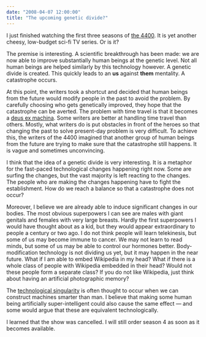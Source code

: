 ```yaml
---
date: "2008-04-07 12:00:00"
title: "The upcoming genetic divide?"
---
```




I just finished watching the first three seasons of [the 4400](https://en.wikipedia.org/wiki/The_4400). It is yet another cheesy, low-budget sci-fi TV series. Or is it?

The premise is interesting. A scientific breakthrough has been made: we are now able to improve substantially human beings at the genetic level. Not all human beings are helped similarly by this technology however. A genetic divide is created. This quickly leads to an __us__ against __them__ mentality. A catastrophe occurs. 

At this point, the writers took a shortcut and decided that human beings from the future would modify people in the past to avoid the problem. By carefully choosing who gets genetically improved, they hope that the catastrophe can be averted. The problem with time travel is that it becomes a [deus ex machina](https://en.wikipedia.org/wiki/Deus_ex_machina). Some writers are better at handling time travel than others. Mostly, what writers do is put obstacles in front of the heroes so that changing the past to solve present-day problem is very difficult. To achieve this, the writers of the 4400 imagined that another group of human beings from the future are trying to make sure that the catastrophe still happens. It is vague and sometimes unconvincing.

I think that the idea of a genetic divide is very interesting. It is a metaphor for the fast-paced technological changes happening right now. Some are surfing the changes, but the vast majority is left reacting to the changes. The people who are making the changes happening have to fight the establishment. How do we reach a balance so that a catastrophe does not occur?

Moreover, I believe we are already able to induce significant changes in our bodies. The most obvious superpowers I can see are males with giant genitals and females with very large breasts. Hardly the first superpowers I would have thought about as a kid, but they would appear extraordinary to people a century or two ago. I do not think people will learn telekinesis, but some of us may become immune to cancer. We may not learn to read minds, but some of us may be able to control our hormones better. Body-modification technology is not dividing us yet, but it may happen in the near future. What if I am able to embed Wikipedia in my head? What if there is a whole class of people with Wikipedia embedded in their head? Would not these people form a separate class? If you do not like Wikipedia, just think about having an artificial photographic memory?

The [technological singularity](https://en.wikipedia.org/wiki/Technological_singularity) is often thought to occur when we can construct machines smarter than man. I believe that making some human being artificially super-intelligent could also cause the same effect &mdash; and some would argue that these are equivalent technologically.

I learned that the show was cancelled. I will still order season 4 as soon as it becomes available.

